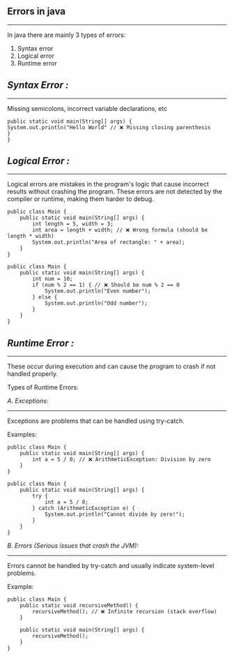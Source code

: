 **Errors in java**
---
---
In java there are mainly 3 types of errors: 
1. Syntax error
2. Logical error
3. Runtime error 

*Syntax Error :*
---
---
Missing semicolons, incorrect variable declarations, etc
```public class Main {
public static void main(String[] args) {
System.out.println("Hello World" // ❌ Missing closing parenthesis
}
}
```

*Logical Error :*
--
---

Logical errors are mistakes in the program's logic that cause incorrect results without crashing the program. These errors are not detected by the compiler or runtime, making them harder to debug.

```aiignore
public class Main {
    public static void main(String[] args) {
        int length = 5, width = 3;
        int area = length + width; // ❌ Wrong formula (should be length * width)
        System.out.println("Area of rectangle: " + area);
    }
}

```

```aiignore
public class Main {
    public static void main(String[] args) {
        int num = 10;
        if (num % 2 == 1) { // ❌ Should be num % 2 == 0
            System.out.println("Even number");
        } else {
            System.out.println("Odd number");
        }
    }
}

```


*Runtime Error :*
--
---
These occur during execution and can cause the program to crash if not handled properly.

Types of Runtime Errors:

*A. Exceptions:*

---
Exceptions are problems that can be handled using try-catch.

Examples:

```aiignore
public class Main {
    public static void main(String[] args) {
        int a = 5 / 0; // ❌ ArithmeticException: Division by zero
    }
}

```

```aiignore
public class Main {
    public static void main(String[] args) {
        try {
            int a = 5 / 0;
        } catch (ArithmeticException e) {
            System.out.println("Cannot divide by zero!");
        }
    }
}

```


*B. Errors (Serious issues that crash the JVM):*

---

Errors cannot be handled by try-catch and usually indicate system-level problems.

Example:

```aiignore
public class Main {
    public static void recursiveMethod() {
        recursiveMethod(); // ❌ Infinite recursion (stack overflow)
    }

    public static void main(String[] args) {
        recursiveMethod();
    }
}

```

